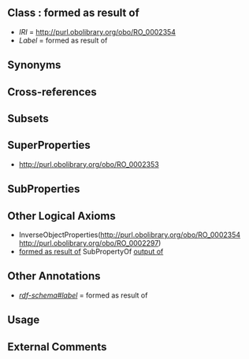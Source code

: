
## Class : formed as result of

 * *IRI* = http://purl.obolibrary.org/obo/RO_0002354
 * *Label* = formed as result of

## Synonyms


## Cross-references


## Subsets


## SuperProperties

 * <http://purl.obolibrary.org/obo/RO_0002353>

## SubProperties


## Other Logical Axioms

 * InverseObjectProperties(<http://purl.obolibrary.org/obo/RO_0002354> <http://purl.obolibrary.org/obo/RO_0002297>)
 * [formed as result of](../../RO/54/RO_0002354.md) SubPropertyOf [output of](../../RO/53/RO_0002353.md)

## Other Annotations

 * *[rdf-schema#label](../../el/rdf-schema#label.md)* = formed as result of

## Usage


## External Comments

